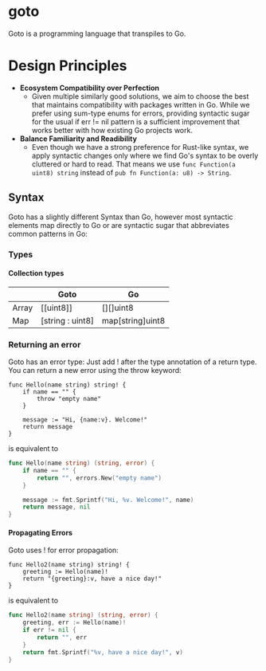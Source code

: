 # goto
Goto is a programming language that transpiles to Go.

# Design Principles
- **Ecosystem Compatibility over Perfection**
  - Given multiple similarly good solutions, we aim to choose the best that maintains compatibility with packages written in Go. While we prefer using sum-type enums for errors, providing syntactic sugar for the usual if err != nil pattern is a sufficient improvement that works better with how existing Go projects work.
- **Balance Familiarity and Readibility**
  - Even though we have a strong preference for Rust-like syntax, we apply syntactic changes only where we find Go's syntax to be overly cluttered or hard to read. That means we use `func Function(a uint8) string` instead of `pub fn Function(a: u8) -> String`.

## Syntax
Goto has a slightly different Syntax than Go, however most syntactic elements map directly to Go or are syntactic sugar that abbreviates common patterns in Go:

### Types
#### Collection types
|       | Goto             | Go
|-------|------------------|----------
| Array | [[uint8]]        | [][]uint8
| Map   | [string : uint8] | map[string]uint8


### Returning an error
Goto has an error type: Just add ! after the type annotation of a return type.
You can return a new error using the throw keyword:
```goto
func Hello(name string) string! {
    if name == "" {
        throw "empty name"
    }

    message := "Hi, {name:v}. Welcome!"
    return message
}
```

is equivalent to

```go
func Hello(name string) (string, error) {
    if name == "" {
        return "", errors.New("empty name")
    }

    message := fmt.Sprintf("Hi, %v. Welcome!", name)
    return message, nil
}
```

#### Propagating Errors
Goto uses ! for error propagation:
```goto
func Hello2(name string) string! {
    greeting := Hello(name)!
    return "{greeting}:v, have a nice day!"
}
```

is equivalent to

```go
func Hello2(name string) (string, error) {
    greeting, err := Hello(name)!
    if err != nil {
        return "", err
    }
    return fmt.Sprintf("%v, have a nice day!", v)
}
```
